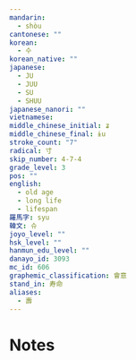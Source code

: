 ```yaml
---
mandarin:
  - shòu
cantonese: ""
korean:
  - 수
korean_native: ""
japanese:
  - JU
  - JUU
  - SU
  - SHUU
japanese_nanori: ""
vietnamese:
middle_chinese_initial: ʑ
middle_chinese_final: ɨu
stroke_count: "7"
radical: 寸
skip_number: 4-7-4
grade_level: 3
pos: ""
english:
  - old age
  - long life
  - lifespan
羅馬字: syu
韓文: 슈
joyo_level: ""
hsk_level: ""
hanmun_edu_level: ""
danayo_id: 3093
mc_id: 606
graphemic_classification: 會意
stand_in: 寿命
aliases:
  - 壽
---
```


# Notes
